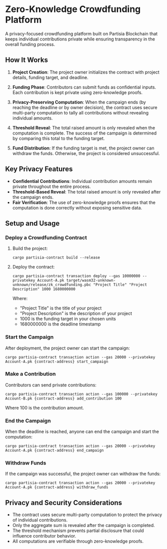 # Zero-Knowledge Crowdfunding Platform

A privacy-focused crowdfunding platform built on Partisia Blockchain that keeps individual contributions private while ensuring transparency in the overall funding process.

## How It Works

1. **Project Creation**: The project owner initializes the contract with project details, funding target, and deadline.

2. **Funding Phase**: Contributors can submit funds as confidential inputs. Each contribution is kept private using zero-knowledge proofs.

3. **Privacy-Preserving Computation**: When the campaign ends (by reaching the deadline or by owner decision), the contract uses secure multi-party computation to tally all contributions without revealing individual amounts.

4. **Threshold Reveal**: The total raised amount is only revealed when the computation is complete. The success of the campaign is determined by comparing this total to the funding target.

5. **Fund Distribution**: If the funding target is met, the project owner can withdraw the funds. Otherwise, the project is considered unsuccessful.

## Key Privacy Features

- **Confidential Contributions**: Individual contribution amounts remain private throughout the entire process.
- **Threshold-Based Reveal**: The total raised amount is only revealed after the campaign ends.
- **Fair Verification**: The use of zero-knowledge proofs ensures that the computation is done correctly without exposing sensitive data.

## Setup and Usage

### Deploy a Crowdfunding Contract

1. Build the project:
   ```
   cargo partisia-contract build --release
   ```

2. Deploy the contract:
   ```
   cargo partisia-contract transaction deploy --gas 10000000 --privatekey Account-A.pk target/wasm32-unknown-unknown/release/zk_crowdfunding.pbc "Project Title" "Project Description" 1000 1680000000
   ```
   Where:
   - "Project Title" is the title of your project
   - "Project Description" is the description of your project
   - 1000 is the funding target in your chosen units
   - 1680000000 is the deadline timestamp

### Start the Campaign

After deployment, the project owner can start the campaign:
```
cargo partisia-contract transaction action --gas 20000 --privatekey Account-A.pk {contract-address} start_campaign
```

### Make a Contribution

Contributors can send private contributions:
```
cargo partisia-contract transaction action --gas 100000 --privatekey Account-B.pk {contract-address} add_contribution 100
```
Where 100 is the contribution amount.

### End the Campaign

When the deadline is reached, anyone can end the campaign and start the computation:
```
cargo partisia-contract transaction action --gas 20000 --privatekey Account-A.pk {contract-address} end_campaign
```

### Withdraw Funds

If the campaign was successful, the project owner can withdraw the funds:
```
cargo partisia-contract transaction action --gas 20000 --privatekey Account-A.pk {contract-address} withdraw_funds
```

## Privacy and Security Considerations

- The contract uses secure multi-party computation to protect the privacy of individual contributions.
- Only the aggregate sum is revealed after the campaign is completed.
- The threshold mechanism prevents partial disclosure that could influence contributor behavior.
- All computations are verifiable through zero-knowledge proofs.